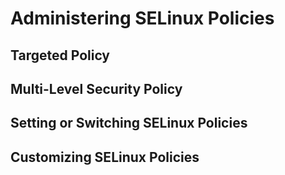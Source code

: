<!--
SPDX-FileCopyrightText: 2023,2024 Oracle and/or its affiliates.
SPDX-License-Identifier: CC-BY-SA-4.0
-->
# Administering SELinux Policies

## Targeted Policy

## Multi-Level Security Policy

## Setting or Switching SELinux Policies

## Customizing SELinux Policies

